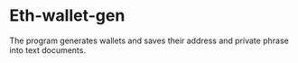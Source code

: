 # Eth-wallet-gen
The program generates wallets and saves their address and private phrase into text documents.
